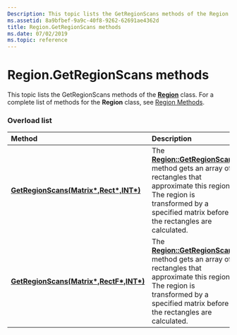 ```yaml
---
Description: This topic lists the GetRegionScans methods of the Region class. For a complete list of methods for the Region class, see Region Methods.
ms.assetid: 8a9bfbef-9a9c-40f8-9262-62691ae4362d
title: Region.GetRegionScans methods
ms.date: 07/02/2019
ms.topic: reference
---
```


# Region.GetRegionScans methods

This topic lists the GetRegionScans methods of the [**Region**](/windows/win32/api/gdiplusheaders/nl-gdiplusheaders-region) class. For a complete list of methods for the **Region** class, see [Region Methods](-gdiplus-class-region-methods.md).

### Overload list



| Method                                                                                                                      | Description                                                                                                                                                                                                                                                                       |
|:----------------------------------------------------------------------------------------------------------------------------|:----------------------------------------------------------------------------------------------------------------------------------------------------------------------------------------------------------------------------------------------------------------------------------|
| [**GetRegionScans(Matrix\*,Rect\*,INT\*)**](/windows/win32/api/gdiplusheaders/nf-gdiplusheaders-region-getregionscans(inconstmatrix_outrect_outint))   | The [**Region::GetRegionScans**](/windows/win32/api/gdiplusheaders/nf-gdiplusheaders-region-getregionscans(inconstmatrix_outrect_outint)) method gets an array of rectangles that approximate this region. The region is transformed by a specified matrix before the rectangles are calculated.<br/>  |
| [**GetRegionScans(Matrix\*,RectF\*,INT\*)**](/previous-versions//ms534814(v=vs.85)) | The [**Region::GetRegionScans**](/previous-versions//ms534814(v=vs.85)) method gets an array of rectangles that approximate this region. The region is transformed by a specified matrix before the rectangles are calculated.<br/> |



 

 